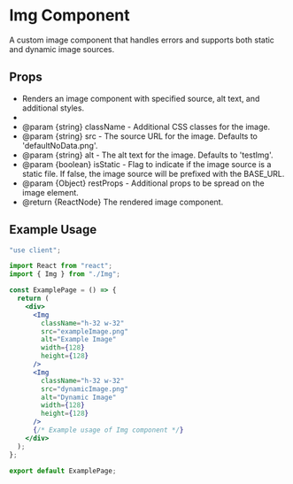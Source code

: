 # Img Component

A custom image component that handles errors and supports both static and dynamic image sources.

## Props

- Renders an image component with specified source, alt text, and additional styles.
-
- @param {string} className - Additional CSS classes for the image.
- @param {string} src - The source URL for the image. Defaults to 'defaultNoData.png'.
- @param {string} alt - The alt text for the image. Defaults to 'testImg'.
- @param {boolean} isStatic - Flag to indicate if the image source is a static file. If false, the image source will be prefixed with the BASE_URL.
- @param {Object} restProps - Additional props to be spread on the image element.
- @return {ReactNode} The rendered image component.

## Example Usage

```jsx
"use client";

import React from "react";
import { Img } from "./Img";

const ExamplePage = () => {
  return (
    <div>
      <Img
        className="h-32 w-32"
        src="exampleImage.png"
        alt="Example Image"
        width={128}
        height={128}
      />
      <Img
        className="h-32 w-32"
        src="dynamicImage.png"
        alt="Dynamic Image"
        width={128}
        height={128}
      />
      {/* Example usage of Img component */}
    </div>
  );
};

export default ExamplePage;
```
